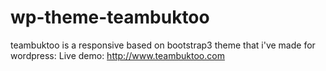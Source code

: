 wp-theme-teambuktoo
===================

teambuktoo is a responsive based on bootstrap3 theme that i've made for wordpress:
Live demo: http://www.teambuktoo.com
